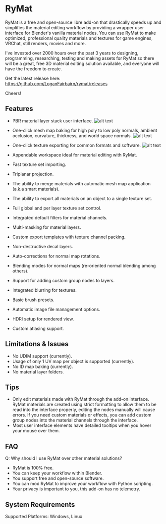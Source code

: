 # RyMat

RyMat is a free and open-source libre add-on that drastically speeds up and simplifies the material editing workflow by providing a wrapper user interface for Blender's vanilla material nodes. You can use RyMat to make optimized, professional quality materials and textures for game engines, VRChat, still renders, movies and more.

I've invested over 2000 hours over the past 3 years to designing, programming, researching, testing and making assets for RyMat so there will be a great, free 3D material editing solution available, and everyone will have the freedom to create.

Get the latest release here: https://github.com/LoganFairbairn/rymat/releases

Cheers!

## Features

- PBR material layer stack user interface.
![alt text](https://raw.githubusercontent.com/LoganFairbairn/rymat/main/promo/LayeredMaterialBall.png?raw=true)

- One-click mesh map baking for high poly to low poly normals, ambient occlusion, curvature, thickness, and world space normals.
![alt text](https://raw.githubusercontent.com/LoganFairbairn/rymat/main/promo/MaterialBall_MeshMapBakes.png?raw=true)

- One-click texture exporting for common formats and software.
![alt text](https://raw.githubusercontent.com/LoganFairbairn/rymat/main/promo/ExportingWithChannelPacking.png?raw=true)

- Appendable workspace ideal for material editing with RyMat.
- Fast texture set importing.
- Triplanar projection.
- The ability to merge materials with automatic mesh map application (a.k.a smart materials).
- The ability to export all materials on an object to a single texture set.
- Full global and per layer texture set control.
- Integrated default filters for material channels.
- Multi-masking for material layers.
- Custom export templates with texture channel packing.
- Non-destructive decal layers.
- Auto-corrections for normal map rotations.
- Blending modes for normal maps (re-oriented normal blending among others).
- Support for adding custom group nodes to layers.
- Integrated blurring for textures.
- Basic brush presets.
- Automatic image file management options.
- HDRI setup for rendered view.
- Custom atlasing support.

## Limitations & Issues

- No UDIM support (currently).
- Usage of only 1 UV map per object is supported (currently).
- No ID map baking (currently).
- No material layer folders.

## Tips

- Only edit materials made with RyMat through the add-on interface. RyMat materials are created using strict formatting to allow them to be read into the interface properly, editing the nodes manually will cause errors. If you need custom materials or effects, you can add custom group nodes into the material channels through the interface.
- Most user interface elements have detailed tooltips when you hover your mouse over them.

## FAQ

Q: Why should I use RyMat over other material solutions?
- RyMat is 100% free.
- You can keep your workflow within Blender.
- You support free and open-source software.
- You can mod RyMat to improve your workflow with Python scripting.
- Your privacy is important to you, this add-on has no telemetry.

## System Requirements
Supported Platforms: Windows, Linux